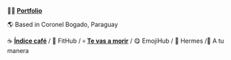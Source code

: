 👨‍💻 **[<a href="https://www.leomonzon.vercel.app" target="_blank" rel="noreferrer" >Portfolio</a>](#)**

 🌎 Based in Coronel Bogado, Paraguay

☕ **[<a href="https://indicecafe.com" target="_blank" rel="noreferrer" >Índice café</a>](#)** / 💪 FitHub / 💀 **[<a href="https://tevasamorir.vercel.app/" target="_blank" rel="noreferrer" >Te vas a morir</a>](#)** / 😋 EmojiHub / 🤖 Hermes /🫶 A tu manera

